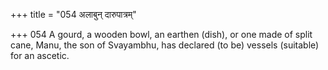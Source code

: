 +++
title = "054 अलाबुन् दारुपात्रम्"

+++
054	A gourd, a wooden bowl, an earthen (dish), or one made of split cane, Manu, the son of Svayambhu, has declared (to be) vessels (suitable) for an ascetic.